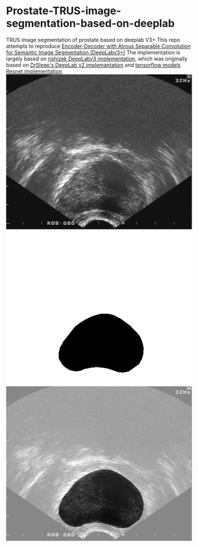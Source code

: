 # Prostate-TRUS-image-segmentation-based-on-deeplab
TRUS image segmentation of prostate based on deeplab V3+
This repo attempts to reproduce [Encoder-Decoder with Atrous Separable Convolution for Semantic Image Segmentation (DeepLabv3+)](https://arxiv.org/abs/1802.02611)
 The implementation is largely based on
 [rishizek DeepLabv3 implementation](https://github.com/rishizek/tensorflow-deeplab-v3-plus),
 which was originally based on
 [DrSleep's DeepLab v2 implemantation](https://github.com/DrSleep/tensorflow-deeplab-resnet)
 and [tensorflow models Resnet implementation](https://github.com/tensorflow/models/tree/master/official/resnet).                               
 ![ori](https://github.com/betterhalfwzm/Prostate-TRUS-image-segmentation-based-on-deeplab/blob/master/result/1099.png)
 ![ori](https://github.com/betterhalfwzm/Prostate-TRUS-image-segmentation-based-on-deeplab/blob/master/result/1099_mask.png)
 ![ori](https://github.com/betterhalfwzm/Prostate-TRUS-image-segmentation-based-on-deeplab/blob/master/result/1099_fusion.png)


